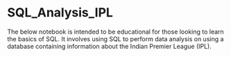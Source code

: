 # SQL_Analysis_IPL
The below notebook is intended to be educational for those looking to learn the basics of SQL. It involves using SQL to perform data analysis on using a database containing information about the Indian Premier League (IPL).
